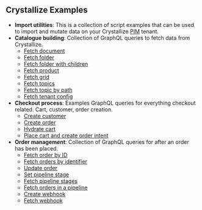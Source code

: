 ## Crystallize Examples

- **Import utilities**: This is a collection of script examples that can be used to import and mutate data on your Crystallize [PIM](https://crystallize.com/product/product-information-management) tenant.
- **Catalogue building**: Collection of GraphQL queries to fetch data from Crystallize.
  - [Fetch document](./catalogue-building/fetch-document.graphql)
  - [Fetch folder](./catalogue-building/fetch-folder.graphql)
  - [Fetch folder with children](./catalogue-building/fetch-folder-with-children.graphql)
  - [Fetch product](./catalogue-building/fetch-product.graphql)
  - [Fetch grid](./catalogue-building/fetch-grid.graphql)
  - [Fetch topics](./catalogue-building/fetch-topics.graphql)
  - [Fetch topic by path](./catalogue-building/fetch-topic-by-path.graphql)
  - [Fetch tenant config](./catalogue-building/fetch-tenant-config.graphql)
- **Checkout process**: Examples GraphQL queries for everything checkout related. Cart, customer, order creation.
  - [Create customer](./checkout-process/create-customer.graphql)
  - [Create order](./checkout-process/create-order.graphql)
  - [Hydrate cart](./checkout-process/hydrate-cart.graphql)
  - [Place cart and create order intent](./checkout-process/order-intent-from-cart.graphql)
- **Order management**: Collection of GraphQL queries for after an order has been placed.
  - [Fetch order by ID](./order-management/fetch-order-by-id.graphql)
  - [Fetch orders by identifier](./order-management/fetch-orders-by-identifier.graphql)
  - [Update order](./order-management/update-order.graphql)
  - [Set pipeline stage](./order-management/set-pipeline-stage.graphql)
  - [Fetch pipeline stages](./order-management/fetch-pipeline-stages.graphql)
  - [Fetch orders in a pipeline](./order-management/fetch-orders-in-pipeline.graphql)
  - [Create webhook](./order-management/create-webhook.graphql)
  - [Fetch webhook](./order-management/fetch-webhook.graphql)
